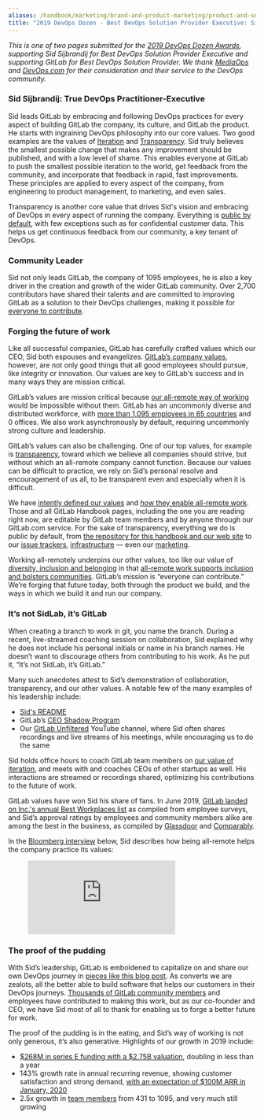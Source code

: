 ```yaml
---
aliases: /handbook/marketing/brand-and-product-marketing/product-and-solution-marketing/dod12/2019-Best-Executive
title: "2019 DevOps Dozen - Best DevOps Solution Provider Executive: Sid Sijbrandij"
---
```








*This is one of two pages submitted for the [2019 DevOps Dozen Awards](https://devopsdozen.com/), supporting Sid Sijbrandij for Best DevOps Solution Provider Executive and supporting GitLab for Best DevOps Solution Provider. We thank [MediaOps](https://mediaops.io/) and [DevOps.com](https://devops.com/) for their consideration and their service to the DevOps community.*

### Sid Sijbrandij: True DevOps Practitioner-Executive

Sid leads GitLab by embracing and following DevOps practices for every aspect of building GitLab the company, its culture, and GitLab the product. He starts with ingraining DevOps philosophy into our core values. Two good examples are the values of [Iteration](/handbook/values/#iteration) and [Transparency](/handbook/values/#transparency). Sid truly believes the smallest possible change that makes any improvement should be published, and with a low level of shame. This enables everyone at GitLab to push the smallest possible iteration to the world, get feedback from the community, and incorporate that feedback in rapid, fast improvements. These principles are applied to every aspect of the company, from engineering to product management, to marketing, and even sales.

Transparency is another core value that drives Sid's vision and embracing of DevOps in every aspect of running the company. Everything is [public by default](/handbook/values/#public-by-default), with few exceptions such as for confidential customer data. This helps us get continuous feedback from our community, a key tenant of DevOps.

### Community Leader

Sid not only leads GitLab, the company of 1095 employees, he is also a key driver in the creation and growth of the wider GitLab community. Over 2,700 contributors have shared their talents and are committed to improving GitLab as a solution to their DevOps challenges, making it possible for [everyone to contribute](/handbook/company/mission/#mission).

### Forging the future of work

Like all successful companies, GitLab has carefully crafted values which our CEO, Sid both espouses and evangelizes. [GitLab’s company values](/handbook/values/), however, are not only good things that all good employees should pursue, like integrity or innovation. Our values are key to GitLab's success and in many ways they are mission critical.

GitLab’s values are mission critical because [our all-remote way of working](/handbook/company/culture/all-remote/) would be impossible without them. GitLab has an uncommonly diverse and distributed workforce, with [more than 1,095 employees in 65 countries](/handbook/company/team/) and 0 offices. We also work asynchronously by default, requiring uncommonly strong culture and leadership.

GitLab’s values can also be challenging. One of our top values, for example is [transparency](/handbook/values/#transparency), toward which we believe all companies should strive, but without which an all-remote company cannot function. Because our values can be difficult to practice, we rely on Sid’s personal resolve and encouragement of us all, to be transparent even and especially when it is difficult.

We have [intently defined our values](/handbook/values/) and [how they enable all-remote work](/handbook/company/culture/all-remote/values/). Those and all GitLab Handbook pages, including the one you are reading right now, are editable by GitLab team members and by anyone through our GitLab.com service. For the sake of transparency, everything we do is public by default, from [the repository for this handbook and our web site](https://gitlab.com/gitlab-com/www-gitlab-com/) to our [issue trackers](https://gitlab.com/gitlab-org/gitlab/issues), [infrastructure](https://gitlab.com/gitlab-com/gl-infra/infrastructure/issues) — even our [marketing](https://gitlab.com/groups/gitlab-com/marketing/-/issues).

Working all-remotely underpins our other values, too like our value of [diversity, inclusion and belonging](/handbook/values/#diversity-inclusion) in that [all-remote work supports inclusion and bolsters communities](https://about.gitlab.com/blog/2019/12/06/how-all-remote-supports-inclusion-and-bolsters-communities/). GitLab’s mission is “everyone can contribute.” We’re forging that future today, both through the product we build, and the ways in which we build it and run our company.

### It’s not SidLab, it’s GitLab

When creating a branch to work in git, you name the branch. During a recent, live-streamed coaching session on collaboration, Sid explained why he does not include his personal initials or name in his branch names. He doesn’t want to discourage others from contributing to his work. As he put it, “It’s not SidLab, it’s GitLab.”

Many such anecdotes attest to Sid’s demonstration of collaboration, transparency, and our other values. A notable few of the many examples of his leadership include:
- [Sid's README](/handbook/ceo/)
- GitLab’s [CEO Shadow Program](/handbook/ceo/shadow/)
- Our [GitLab Unfiltered](https://www.youtube.com/channel/UCMtZ0sc1HHNtGGWZFDRTh5A/videos) YouTube channel, where Sid often shares recordings and live streams of his meetings, while encouraging us to do the same

Sid holds office hours to coach GitLab team members on [our value of iteration](/handbook/values/#iteration), and meets with and coaches CEOs of other startups as well. His interactions are streamed or recordings shared, optimizing his contributions to the future of work.

GitLab values have won Sid his share of fans. In June 2019, [GitLab landed on Inc.'s annual Best Workplaces list](https://www.inc.com/cameron-albert-deitch/gitlab-tips-remote-workforce.html) as compiled from employee surveys, and Sid’s approval ratings by employees and community members alike are among the best in the business, as compiled by [Glassdoor](https://www.glassdoor.com/Reviews/GitLab-Reviews-E1296544.htm) and [Comparably](https://www.comparably.com/competitors/cloudbees-ceo-vs-gitlab-ceo).

In the [Bloomberg interview](https://youtu.be/AtfE4rB0kis) below, Sid describes how being all-remote helps the company practice its values:

<!-- blank line -->
<figure class="video_container">
  <iframe src="https://www.youtube.com/embed/AtfE4rB0kis?start=157" frameborder="0" allowfullscreen="true"> </iframe>
</figure>
<!-- blank line -->

### The proof of the pudding

With Sid’s leadership, GitLab is emboldened to capitalize on and share our own DevOps journey in [pieces like this blog post](https://about.gitlab.com/blog/2019/10/03/gitlab-journey-to-cicd/). As converts we are zealots, all the better able to build software that helps our customers in their DevOps journeys. [Thousands of GitLab community members](https://about.gitlab.com/community/contribute/) and employees have contributed to making this work, but as our co-founder and CEO, we have Sid most of all to thank for enabling us to forge a better future for work.

The proof of the pudding is in the eating, and Sid’s way of working is not only generous, it’s also generative. Highlights of our growth in 2019 include:
- [$268M in series E funding with a $2.75B valuation](https://about.gitlab.com/blog/2019/09/17/gitlab-series-e-funding/), doubling in less than a year
- 143% growth rate in annual recurring revenue, showing customer satisfaction and strong demand, [with an expectation of $100M ARR in January, 2020](https://techcrunch.com/2019/12/13/the-newest-members-of-the-100m-arr-club/)
- 2.5x growth in [team members](/handbook/company/team/) from 431 to 1095, and very much still growing

